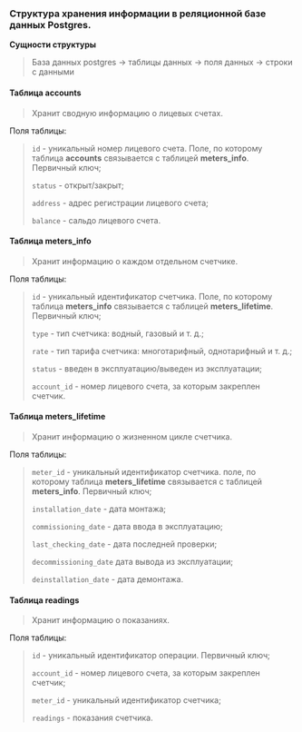 ### Cтруктура хранения информации в реляционной базе данных Postgres.

**Cущности структуры** 

> База данных postgres -> таблицы данных -> поля данных -> строки с данными

#### Таблица accounts

> Хранит сводную информацию о лицевых счетах.

Поля таблицы:

> `id` - уникальный номер лицевого счета. Поле, по которому таблица **accounts** связывается с таблицей **meters_info**. Первичный ключ;
>
>`status` - открыт/закрыт;
>
>`address` - адрес регистрации лицевого счета;
>
>`balance` - сальдо лицевого счета.

#### Таблица **meters_info**

> Хранит информацию о каждом отдельном счетчике.

Поля таблицы:

> `id` - уникальный идентификатор счетчика. Поле, по которому таблица **meters_info** связывается с таблицей **meters_lifetime**. Первичный ключ;
>
>`type` - тип счетчика: водный, газовый и т. д.;
>
>`rate` - тип тарифа счетчика: многотарифный, однотарифный и т. д.;
>
>`status` - введен в эксплуатацию/выведен из эксплуатации;
>
>`account_id` - номер лицевого счета, за которым закреплен счетчик.


#### Таблица meters_lifetime

> Хранит информацию о жизненном цикле счетчика. 

Поля таблицы:

>`meter_id` - уникальный идентификатор счетчика. поле, по которому таблица **meters_lifetime** связывается с таблицей **meters_info**. Первичный ключ;
>
>`installation_date` - дата монтажа;
>
>`commissioning_date` - дата ввода в эксплуатацию;
>
>`last_checking_date` - дата последней проверки;
>
>`decommissioning_date` дата вывода из эксплуатации;
>
>`deinstallation_date` - дата демонтажа.


#### Таблица readings 

> Хранит информацию о показаниях. 

Поля таблицы:

>`id` - уникальный идентификатор операции. Первичный ключ;
>
>`account_id` - номер лицевого счета, за которым закреплен счетчик;
>
>`meter_id` - уникальный идентификатор счетчика;
>
>`readings` - показания счетчика.
